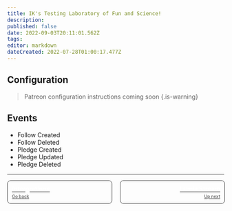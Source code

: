 ```yaml
---
title: IK's Testing Laboratory of Fun and Science!
description: 
published: false
date: 2022-09-03T20:11:01.562Z
tags: 
editor: markdown
dateCreated: 2022-07-28T01:00:17.477Z
---
```


## Configuration

> Patreon configuration instructions coming soon
{.is-warning}

## Events
* Follow Created
* Follow Deleted
* Pledge Created
* Pledge Updated
* Pledge Deleted

---

<div id="lower-grid" style="display: grid; grid-template-columns: 1fr 1fr; grid-gap: 20px;"><a href="" id="lower-grid-border" style="border: 1px solid #333333; border-radius: 8px; width: 100%; display: flex;"><div id="lower-grid-border-spacing" style="margin: 10px;"><div id="lower-grid-1"><div id="lower-grid-upper" style="color: #ffffff; font-weight: 700;">Intergrations</div><div id="lower-grid-bottom" style="font-size: 10px; margin-top: 3px; color: #6e6e6e; font-weight: 600;">Go back</div></div></div></a><a href="" id="lower-grid-border" style="border: 1px solid #333333; border-radius: 8px; width: 100%; transition: color .25s; transition-property: color; transition-duration: 0.25s; transition-timing-function: ease; transition-delay: 0s;"><div id="lower-grid-border-spacing" style="margin: 10px;"><div id="lower-grid-2" style=""><div id="lower-grid-upper" style="text-align: right; color: #ffffff; font-weight: 700;">Lumia Stream</div><div id="lower-grid-bottom" style="font-size: 10px; margin-top: 3px; text-align: right; position: right; color: #6e6e6e; font-weight: 600;">Up next</div></div></div></a></div>